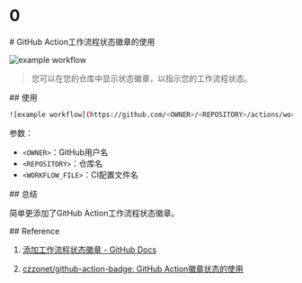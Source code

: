 # 0
# GitHub Action工作流程状态徽章的使用

![example workflow](https://github.com/czzonet/github-action-badge/actions/workflows/blank.yml/badge.svg)

> 您可以在您的仓库中显示状态徽章，以指示您的工作流程状态。

## 使用

```sh
![example workflow](https://github.com/<OWNER>/<REPOSITORY>/actions/workflows/<WORKFLOW_FILE>/badge.svg)
```

参数：

- `<OWNER>`：GitHub用户名
- `<REPOSITORY>`：仓库名
- `<WORKFLOW_FILE>`：CI配置文件名

## 总结

简单更添加了GitHub Action工作流程状态徽章。

## Reference

1. [添加工作流程状态徽章 - GitHub Docs](https://docs.github.com/cn/actions/monitoring-and-troubleshooting-workflows/adding-a-workflow-status-badge)
  
2. [czzonet/github-action-badge: GitHub Action徽章状态的使用](https://github.com/czzonet/github-action-badge)
